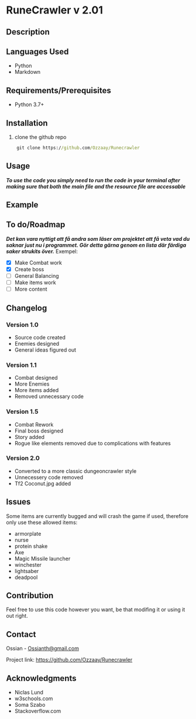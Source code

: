 # RuneCrawler v 2.01

## Description

## Languages Used

- Python
- Markdown

## Requirements/Prerequisites 

- Python 3.7+

## Installation

1. clone the github repo
```cmd
    git clone https://github.com/Ozzaay/Runecrawler
```

## Usage

***To use the code you simply need to run the code in your terminal after making sure that both the main file and the resource file are accessable***

## Example

## To do/Roadmap

***Det kan vara nyttigt att få andra som läser om projektet att få veta vad du saknar just nu i programmet. Gör detta gärna genom en lista där färdiga saker strukits över.***
Exempel:

- [x] Make Combat work
- [x] Create boss
- [ ] General Balancing
- [ ] Make items work
- [ ] More content

## Changelog

### Version 1.0

- Source code created
- Enemies designed
- General ideas figured out

### Version 1.1

- Combat designed
- More Enemies
- More items added
- Removed unnecessary code

### Version 1.5

- Combat Rework
- Final boss designed
- Story added
- Rogue like elements removed due to complications with features

### Version 2.0

- Converted to a more classic dungeoncrawler style
- Unnecessery code removed
- Tf2 Coconut.jpg added

## Issues

Some items are currently bugged and will crash the game if used, therefore only use these allowed items:

- armorplate
- nurse
- protein shake
- Axe
- Magic Missile launcher
- winchester
- lightsaber
- deadpool

## Contribution

Feel free to use this code however you want, be that modifing it or using it out right.

## Contact

Ossian - Ossianth@gmail.com

Project link: https://github.com/Ozzaay/Runecrawler

## Acknowledgments

- Niclas Lund
- w3schools.com
- Soma Szabo
- Stackoverflow.com
